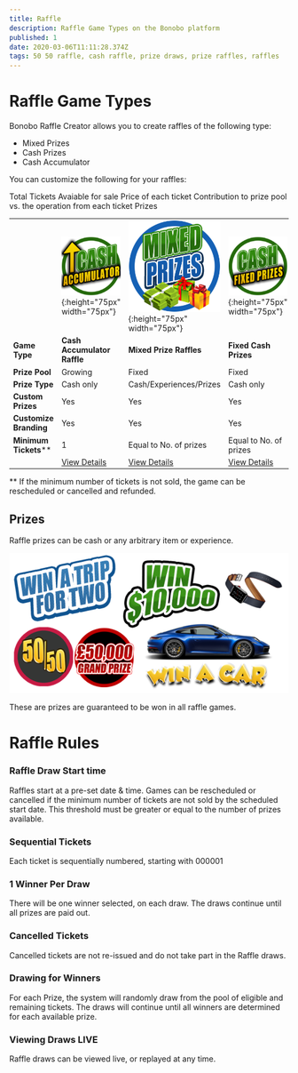 ```yaml
---
title: Raffle 
description: Raffle Game Types on the Bonobo platform
published: 1
date: 2020-03-06T11:11:28.374Z
tags: 50 50 raffle, cash raffle, prize draws, prize raffles, raffles
---
```


# Raffle Game Types

Bonobo Raffle Creator allows you to create raffles of the following type:

- Mixed Prizes
- Cash Prizes
- Cash Accumulator

You can customize the following for your raffles:

Total Tickets Avaiable for sale
Price of each ticket
Contribution to prize pool vs. the operation from each ticket
Prizes 



|  |   | |   |  
| ------ | ------ | ------ | ------ | 
| | ![cash-accumulator-raffle2.png](/cash-accumulator-raffle2.png "Cash Accumulator Raffle"){:height="75px" width="75px"} | ![mixed-prize-raffles2.png](/mixed-prize-raffles2.png "Mixed Prize Draw raffles"){:height="75px" width="75px"}  | ![cash-raffles.png](/cash-raffles.png "Cash Raffles"){:height="75px" width="75px"} |![anyplace-wins-lottery.png](/uploads/anyplace-wins-lottery.png "Any Place can Pay Lottery"){:height="75px" width="75px"} |
| **Game Type** |**Cash Accumulator Raffle** | **Mixed Prize Raffles** | **Fixed Cash Prizes** | 
| **Prize Pool** | Growing   | Fixed | Fixed   |
| **Prize Type** | Cash only   | Cash/Experiences/Prizes | Cash only   |
| **Custom Prizes** | Yes   | Yes | Yes   |
| **Customize Branding** | Yes   | Yes | Yes   |
| **Minimum Tickets**** | 1   | Equal to No. of prizes | Equal to No. of prizes   |
| | [View Details](https://docs.bonoboplc.com/games/raffle/cash-accumulator-raffle)  |[View Details](https://docs.bonoboplc.com/games/raffle/prize-draw-raffle)  |[View Details](https://docs.bonoboplc.com/games/raffle/cash-raffle)  |

** If the minimum number of tickets is not sold, the game can be rescheduled or cancelled and refunded.

## Prizes

Raffle prizes can be cash or any arbitrary item or experience.

![raffle-prizes.png](/raffle-prizes.png)


These are prizes are guaranteed to be won in all raffle games.


# Raffle Rules


### Raffle Draw Start time
Raffles start at a pre-set date & time. 
Games can be rescheduled or cancelled if the minimum number of tickets are not sold by the scheduled start date. This threshold must be greater or equal to the number of prizes available.

### Sequential Tickets

Each ticket is sequentially numbered, starting with 000001

### 1 Winner Per Draw

There will be one winner selected, on each draw. The draws continue until all prizes are paid out.

### Cancelled Tickets

Cancelled tickets are not re-issued and do not take part in the Raffle draws.

### Drawing for Winners

For each Prize, the system will randomly draw from the pool of eligible and remaining tickets. 
The draws will continue until all winners are determined for each available prize. 

### Viewing Draws LIVE

Raffle draws can be viewed live, or replayed at any time.






